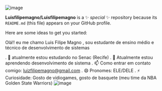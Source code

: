  ![image](https://github.com/Luisfilipemagno/Luisfilipemagno/assets/164562653/a2e1d283-4afd-429a-8200-f93d29ad448f)


**Luisfilipemagno/Luisfilipemagno** is a ✨ _special_ ✨ repository because its `README.md` (this file) appears on your GitHub profile.

Here are some ideas to get you started:

Olá!! eu me chamo Luis Filipe Magno , sou estudante de ensino médio e técnico de desenvolvimento de sistemas

. 🔭 atualmente estou estudando no Senac (Recife)
. 🌱 Atualmente estou aprendendo desenvolvimento de sistema
. 📫 Como entrar em contato comigo: luizfilipemagno@gmail.com
. 😄 Pronomes: ELE/DELE
. ⚡ Curiosidade: Gosto de vidiogames, gosto de basquete (meu time da NBA Golden State Warriors) ![image](https://github.com/Luisfilipemagno/Luisfilipemagno/assets/164562653/efad767f-b049-4fd3-85c5-3a23d03934cb)



